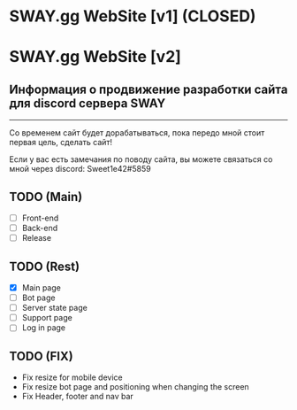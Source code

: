 # SWAY.gg WebSite [v1] (CLOSED)

# SWAY.gg WebSite [v2]
## Информация о продвижение разработки сайта для discord сервера SWAY
---
Со временем сайт будет дорабатываться, пока передо мной стоит первая цель, сделать сайт!

Если у вас есть замечания по поводу сайта, вы можете связаться со мной через discord: Sweet1e42#5859

## TODO (Main)
* [ ] Front-end 
* [ ] Back-end 
* [ ] Release 

## TODO (Rest)
* [x] Main page
* [ ] Bot page
* [ ] Server state page
* [ ] Support page
* [ ] Log in page

## TODO (FIX)
* Fix resize for mobile device
* Fix resize bot page and positioning when changing the screen
* Fix Header, footer and nav bar